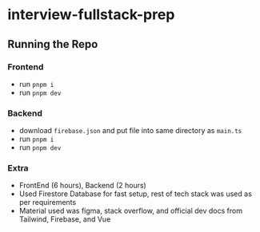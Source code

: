 # interview-fullstack-prep

## Running the Repo 

### Frontend
- run `pnpm i`
- run `pnpm dev`

### Backend
- download `firebase.json` and put file into same directory as `main.ts`
- run `pnpm i`
- run `pnpm dev`

### Extra
- FrontEnd (6 hours), Backend (2 hours)
- Used Firestore Database for fast setup, rest of tech stack was used as per requirements
- Material used was figma, stack overflow, and official dev docs from Tailwind, Firebase, and Vue
